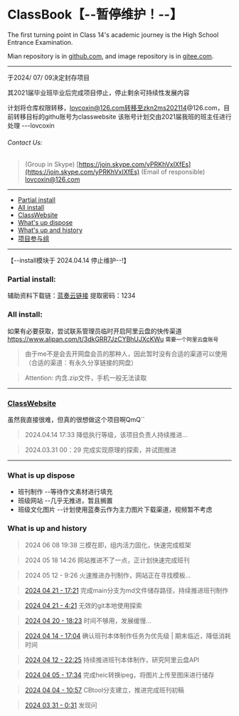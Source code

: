 # ClassBook【--暂停维护！--】
The first turning point in Class 14's academic journey is the High School Entrance Examination.

Mian repository is in [github.com](https://github.com/lovcoxin/classbook), and image repository is in [gitee.com](https://gitee.com/lycolovcoxin/classbook).

---

于2024/ 07/ 09决定封存项目

其2021届毕业班毕业后完成项目停止，停止剩余可持续性发展内容

计划将仓库权限转移，lovcoxin@126.com转移至zkn2ms202114@126.com，目前转移目标的githu账号为classwebsite
该账号计划交由2021届我班的班主任进行处理
---lovcoxin

###### Contact Us: 
> (Group in Skype) [https://join.skype.com/yPRKhVxIXfEs](https://join.skype.com/yPRKhVxIXfEs)
> (Email of responsible) lovcoxin@126.com

---

  * [Partial install](#partial-install)
  * [All install](#all-install)
  * [ClassWebsite](#classwebsite)
  * [What's up dispose](#What-is-up-dispose)
  * [What's up and history](#What-is-up-and-history)
  * [项目参与组](#项目参与组)

---

【--install模块于 2024.04.14 停止维护--!】

### Partial install:
辅助资料下载链：[蓝奏云链接](https://lovcoxin.lanzout.com/iAFYx1qvfjfi)
提取密码：1234

### All install:
如果有必要获取，尝试联系管理员临时开启阿里云盘的快传渠道 https://www.alipan.com/t/3dkGRR7JzCYBhUJXcKWu
`需要一个阿里云盘账号`

> 由于me不是会去开网盘会员的那种人，因此暂时没有合适的渠道可以使用（合适的渠道：有永久分享链接的网盘）

> Attention: 内含.zip文件，手机一般无法读取

---

### [ClassWebsite](https://lxxgd.github.io/)
虽然我直接很难，但真的很想做这个项目啊QmQ``
> 2024.04.14 17:33 降低执行等级，该项目负责人持续推进...

> 2024.03.31 00：29 完成实现原理的探索，并试图推进

---
### What is up dispose
- 班刊制作 --等待作文素材进行填充
- 班级网站 --几乎无推进，暂且搁置
- 班级文化图片 --计划使用蓝奏云作为主力图片下载渠道，视频暂不考虑


### What is up and history

> 2024 06 08 19:38 三模在即，组内活力固化，快速完成框架

> 2024 05 18 14:26 网站推进不了一点，正计划快速完成班刊

> 2024 05 12 - 9:26 火速推进办刊制作，网站正在寻找模板...

> [2024 04 21 - 17:21](/log/20240421.log) 完成main分支为md文件储存路径，持续推进班刊制作

> [2024 04 21 - 4:21](/log/20240421.log) 无效的git本地使用探索

> [2024 04 20 - 18:23](/log/20240420.log) 时间不够用，发展缓慢...

> [2024 04 14 - 17:04](/log/20240414.log) 确认班刊本体制作任务为优先级 | 期末临近，降低消耗时间

> [2024 04 12 - 22:25](/log/20240412.log) 持续推进班刊本体制作，研究阿里云盘API

> [2024 04 05 - 17:34](/log/20240504.log) 完成heic转换ipeg，将图片上传至图床进行储存

> [2024 04 04 - 10:57](/log/20240404.log) CBtool分支建立，推进完成班刊初稿

> [2024 03 31 - 0:31](/log/20240331.log) 发现问